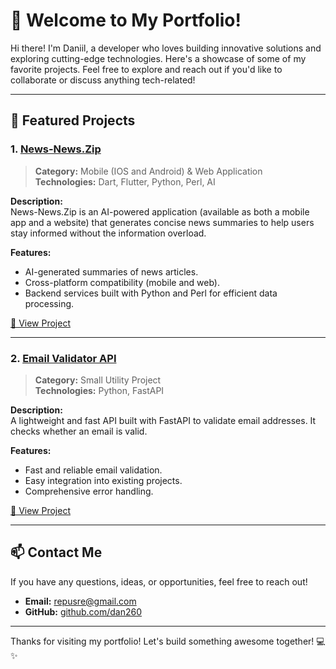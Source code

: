 # 👋 Welcome to My Portfolio!

Hi there! I'm Daniil, a developer who loves building innovative solutions and exploring cutting-edge technologies. Here's a showcase of some of my favorite projects. Feel free to explore and reach out if you'd like to collaborate or discuss anything tech-related!

---

## 🚀 Featured Projects

### 1. [News-News.Zip](https://news-news.zip/)
> **Category:** Mobile (IOS and Android) & Web Application  
> **Technologies:** Dart, Flutter, Python, Perl, AI

**Description:**  
News-News.Zip is an AI-powered application (available as both a mobile app and a website) that generates concise news summaries to help users stay informed without the information overload. 

**Features:**
- AI-generated summaries of news articles.
- Cross-platform compatibility (mobile and web).
- Backend services built with Python and Perl for efficient data processing.

[🔗 View Project](https://news-news.zip/)

---

### 2. [Email Validator API](https://github.com/dan260/email-validation-python)
> **Category:** Small Utility Project  
> **Technologies:** Python, FastAPI

**Description:**  
A lightweight and fast API built with FastAPI to validate email addresses. It checks whether an email is valid.

**Features:**
- Fast and reliable email validation.
- Easy integration into existing projects.
- Comprehensive error handling.

[🔗 View Project](https://github.com/dan260/email-validation-python)

---

## 📫 Contact Me
If you have any questions, ideas, or opportunities, feel free to reach out!

- **Email:** [repusre@gmail.com](mailto:repusre@gmail.com)  
- **GitHub:** [github.com/dan260](https://github.com/dan260)

---

Thanks for visiting my portfolio! Let's build something awesome together! 💻✨
